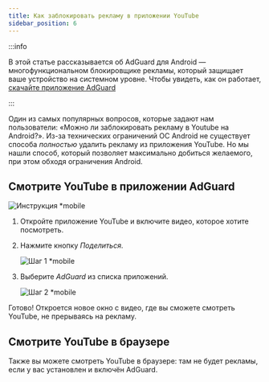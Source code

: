 ```yaml
---
title: Как заблокировать рекламу в приложении YouTube
sidebar_position: 6
---
```


:::info

В этой статье рассказывается об AdGuard для Android — многофункциональном блокировщике рекламы, который защищает ваше устройство на системном уровне. Чтобы увидеть, как он работает, [скачайте приложение AdGuard](https://agrd.io/download-kb-adblock)

:::

Один из самых популярных вопросов, которые задают нам пользователи: «Можно ли заблокировать рекламу в Youtube на Android?». Из-за технических ограничений ОС Android не существует способа *полностью* удалить рекламу из приложения YouTube. Но мы нашли способ, который позволяет максимально добиться желаемого, при этом обходя ограничения Android.

## Смотрите YouTube в приложении AdGuard

![Инструкция *mobile](https://cdn.adtidy.org/public/Adguard/Blog/Android/3-6/share.gif)

1. Откройте приложение YouTube и включите видео, которое хотите посмотреть.

1. Нажмите кнопку *Поделиться*.

    ![Шаг 1 *mobile](https://cdn.adtidy.org/content/kb/ad_blocker/android/youtube/android-youtube-share-step1.png)

1. Выберите *AdGuard* из списка приложений.

    ![Шаг 2 *mobile](https://cdn.adtidy.org/content/kb/ad_blocker/android/youtube/android-youtube-share-step2.png)

Готово! Откроется новое окно с видео, где вы сможете смотреть YouTube, не прерываясь на рекламу.

## Смотрите YouTube в браузере

Также вы можете смотреть YouTube в браузере: там не будет рекламы, если у вас установлен и включён AdGuard.
